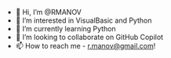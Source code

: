 - 👋 Hi, I’m @RMANOV
- 👀 I’m interested in VisualBasic and Python
- 🌱 I’m currently learning Python
- 💞️ I’m looking to collaborate on GitHub Copilot
- 📫 How to reach me - r.manov@gmail.com!

<!---
RMANOV/RMANOV is a ✨ special ✨ repository because its `README.md` (this file) appears on your GitHub profile.
You can click the Preview link to take a look at your changes.
--->
